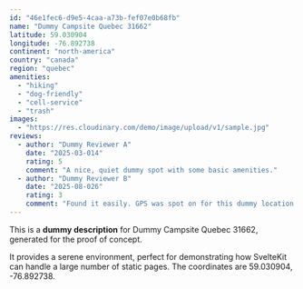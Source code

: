```yaml
---
id: "46e1fec6-d9e5-4caa-a73b-fef07e0b68fb"
name: "Dummy Campsite Quebec 31662"
latitude: 59.030904
longitude: -76.892738
continent: "north-america"
country: "canada"
region: "quebec"
amenities:
  - "hiking"
  - "dog-friendly"
  - "cell-service"
  - "trash"
images:
  - "https://res.cloudinary.com/demo/image/upload/v1/sample.jpg"
reviews:
  - author: "Dummy Reviewer A"
    date: "2025-03-014"
    rating: 5
    comment: "A nice, quiet dummy spot with some basic amenities."
  - author: "Dummy Reviewer B"
    date: "2025-08-026"
    rating: 3
    comment: "Found it easily. GPS was spot on for this dummy location."
---
```


This is a **dummy description** for Dummy Campsite Quebec 31662, generated for the proof of concept.

It provides a serene environment, perfect for demonstrating how SvelteKit can handle a large number of static pages. The coordinates are 59.030904, -76.892738.
